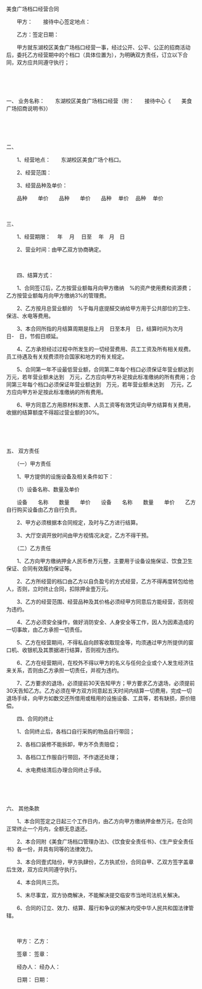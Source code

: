 



美食广场档口经营合同



 

　　甲方：　　接待中心签定地点：

　　乙方：签定日期：　　

　　甲方就东湖校区美食广场档口经营一事，经过公开、公平、公正的招商活动后，委托乙方经营期中的个档口（具体位置为），为明确双方责任，订立以下合同，双方应共同遵守执行；

　　

　　

一、
业务名称：　　东湖校区美食广场档口经营（附：　　接待中心《　　美食广场招商说明书》）

　　

　　

二、


　　1、经营地点：　　东湖校区美食广场个档口。

　　2、经营范围：

　　3、经营品种及单价：

　　品种　　单价　　品种　　单价　　品种　 单价　 品种　 单价

　　

三、


　　1、经营期限：　 年　 月　 日至　 年　月　日

　　2、营业时间：由甲乙双方协商确定。

　　

　　四、结算方式：

　　1、合同签订后，乙方按营业额每月向甲方缴纳　%的资产使用费和资源费；乙方按营业额每月向甲方缴纳3%的管理费。

　　2、乙方按月总营业额的　%于每月底提醛交纳给甲方用于公共部位的卫生、保洁、水电等费用。

　　3、本合同所指的月结算周期是指上月　日至本月　日，结算时间为次月　日-　日，节假日顺延。

　　4、乙方承担经过过程中所发生的一切经营费用、员工工资及所有相关规费。员工待遇及有关规费须符合国家和地方的有关规定。

　　5、合同第一年不设最低营业额，合同第二年每个档口必须保证年营业额达到　 万元，若年营业额未达到　万元，乙方应向甲方补足按此标准缴纳的所有费用；合同第三年每个档口必须保证年营业额达到　万元，若年营业额未达到　 万元，乙方应向甲方补足按此标准缴纳的所有费用。

　　6、甲方同意乙方用原材料发票、人员工资等有效凭证向甲方结算有关费用，收据的结算额度不得超过营业额的30%。

　　

　　

五、
双方责任

　　（一）甲方责任

　　1、甲方提供的设施设备及相关条件如下：

　　（1）设备名称、数量及单价

　　设备　　名称　　数量　　单价　　设备　　名称　　数量　　单价　　乙方自行购买设备由乙方自行负责。

　　2、甲方必须根据本合同规定，及时与乙方进行结算。

　　3、大厅空调开放时间由甲方视情况决定，乙方不得干预。

　　（二）乙方责任

　　1、乙方向甲方缴纳押金人民币叁万元整，主要用于设备设施保证、饮食卫生保证、合同有效履约保证等。

　　2、乙方所经营的档口由乙方以自负盈亏的方式经营，乙方不得再度转包给他人，否则，立时终止合同，扣除押金壹万元。

　　3、乙方的经营范围、经营品种及其价格必须经甲方同意后方能经营，否则视为违约。

　　4、乙方必须安全操作，做好消防安全、人身安全等工作，因人为因素造成的一切事故，由乙方承担一切责任。

　　5、乙方在经营期间，不得私自向顾客收取现金等，均须通过甲方所提供的窗口机、收银机及其票据进行结算，否则视为违约。

　　6、乙方在经营期间，在校外不得以甲方的名义与任何企业或个人发生经济往来关系，否则由乙方承担一切责任，并视为违约。

　　7、乙方要求的退场，必须提前30天告知甲方；甲方要求乙方退场，必须提前30天告知乙方。乙方必须在甲方双方同意起五天时间内结算一切费用，完成一切退场手续，向甲方如数交还所借用或租用的设施设备、工具等，若有缺损，原价赔偿。

　　四、合同的终止

　　1、合同终止后，各档口自行采购的物品自行带回；

　　2、各档口装修不能拆卸，甲方不负责赔偿；

　　3、各档口工作服自行带回，不作退还处理；

　　4、水电费结清后办理合同终止手续。

　　

　　

六、
其他条款

　　1、本合同签定之日起三个工作日内，由乙方向甲方缴纳押金叁万元，在合同正常终止一个月内，全额无息退还。

　　2、本合同附《美食广场档口管理办法》、《饮食安全责任书》、《生产安全责任书》各一份，并具有同等的法律效力。

　　3、本合同壹式陆份，甲方执肆份，乙方执贰份，合同自甲、乙双方签字盖章后生效，双方应共同遵守执行。

　　4、本合同共三页。

　　5、末尽事宜，双方协商解决，不能解决提交临安市当地司法机关解决。

　　6、合同的订立、效力、结算、履行和争议的解决均受中华人民共和国法律管辖。　　

　　

　　甲方： 乙方：

　　签章： 签章：

　　经办人： 经办人：

　　日期： 日期：